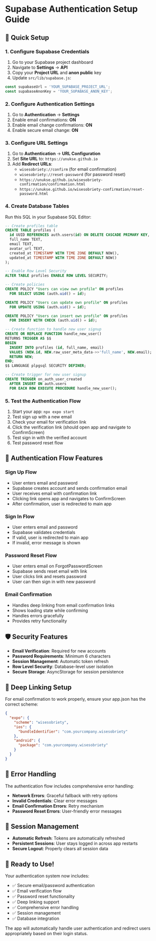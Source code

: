 # Supabase Authentication Setup Guide

## 🚀 Quick Setup

### 1. Configure Supabase Credentials

1. Go to your Supabase project dashboard
2. Navigate to **Settings** → **API**
3. Copy your **Project URL** and **anon public** key
4. Update `src/lib/supabase.js`:

```javascript
const supabaseUrl = 'YOUR_SUPABASE_PROJECT_URL';
const supabaseAnonKey = 'YOUR_SUPABASE_ANON_KEY';
```

### 2. Configure Authentication Settings

1. Go to **Authentication** → **Settings**
2. Enable email confirmations: **ON**
3. Enable email change confirmations: **ON**
4. Enable secure email change: **ON**

### 3. Configure URL Settings

1. Go to **Authentication** → **URL Configuration**
2. Set **Site URL** to: `https://unukse.github.io`
3. Add **Redirect URLs**:
   - `wisesobriety://confirm` (for email confirmation)
   - `wisesobriety://reset-password` (for password reset)
   - `https://unukse.github.io/wisesobriety-confirmation/confirmation.html`
   - `https://unukse.github.io/wisesobriety-confirmation/reset-password.html`

### 4. Create Database Tables

Run this SQL in your Supabase SQL Editor:

```sql
-- Create profiles table
CREATE TABLE profiles (
  id UUID REFERENCES auth.users(id) ON DELETE CASCADE PRIMARY KEY,
  full_name TEXT,
  email TEXT,
  avatar_url TEXT,
  created_at TIMESTAMP WITH TIME ZONE DEFAULT NOW(),
  updated_at TIMESTAMP WITH TIME ZONE DEFAULT NOW()
);

-- Enable Row Level Security
ALTER TABLE profiles ENABLE ROW LEVEL SECURITY;

-- Create policies
CREATE POLICY "Users can view own profile" ON profiles
  FOR SELECT USING (auth.uid() = id);

CREATE POLICY "Users can update own profile" ON profiles
  FOR UPDATE USING (auth.uid() = id);

CREATE POLICY "Users can insert own profile" ON profiles
  FOR INSERT WITH CHECK (auth.uid() = id);

-- Create function to handle new user signup
CREATE OR REPLACE FUNCTION handle_new_user()
RETURNS TRIGGER AS $$
BEGIN
  INSERT INTO profiles (id, full_name, email)
  VALUES (NEW.id, NEW.raw_user_meta_data->>'full_name', NEW.email);
  RETURN NEW;
END;
$$ LANGUAGE plpgsql SECURITY DEFINER;

-- Create trigger for new user signup
CREATE TRIGGER on_auth_user_created
  AFTER INSERT ON auth.users
  FOR EACH ROW EXECUTE PROCEDURE handle_new_user();
```

### 5. Test the Authentication Flow

1. Start your app: `npx expo start`
2. Test sign up with a new email
3. Check your email for verification link
4. Click the verification link (should open app and navigate to ConfirmScreen)
5. Test sign in with the verified account
6. Test password reset flow

## 🔧 Authentication Flow Features

### Sign Up Flow
- User enters email and password
- Supabase creates account and sends confirmation email
- User receives email with confirmation link
- Clicking link opens app and navigates to ConfirmScreen
- After confirmation, user is redirected to main app

### Sign In Flow
- User enters email and password
- Supabase validates credentials
- If valid, user is redirected to main app
- If invalid, error message is shown

### Password Reset Flow
- User enters email on ForgotPasswordScreen
- Supabase sends reset email with link
- User clicks link and resets password
- User can then sign in with new password

### Email Confirmation
- Handles deep linking from email confirmation links
- Shows loading state while confirming
- Handles errors gracefully
- Provides retry functionality

## 🛡️ Security Features

- **Email Verification**: Required for new accounts
- **Password Requirements**: Minimum 6 characters
- **Session Management**: Automatic token refresh
- **Row Level Security**: Database-level user isolation
- **Secure Storage**: AsyncStorage for session persistence

## 📱 Deep Linking Setup

For email confirmation to work properly, ensure your app.json has the correct scheme:

```json
{
  "expo": {
    "scheme": "wisesobriety",
    "ios": {
      "bundleIdentifier": "com.yourcompany.wisesobriety"
    },
    "android": {
      "package": "com.yourcompany.wisesobriety"
    }
  }
}
```

## 🎯 Error Handling

The authentication flow includes comprehensive error handling:

- **Network Errors**: Graceful fallback with retry options
- **Invalid Credentials**: Clear error messages
- **Email Confirmation Errors**: Retry mechanism
- **Password Reset Errors**: User-friendly error messages

## 🔄 Session Management

- **Automatic Refresh**: Tokens are automatically refreshed
- **Persistent Sessions**: User stays logged in across app restarts
- **Secure Logout**: Properly clears all session data

## 🎉 Ready to Use!

Your authentication system now includes:
- ✅ Secure email/password authentication
- ✅ Email verification flow
- ✅ Password reset functionality
- ✅ Deep linking support
- ✅ Comprehensive error handling
- ✅ Session management
- ✅ Database integration

The app will automatically handle user authentication and redirect users appropriately based on their login status. 